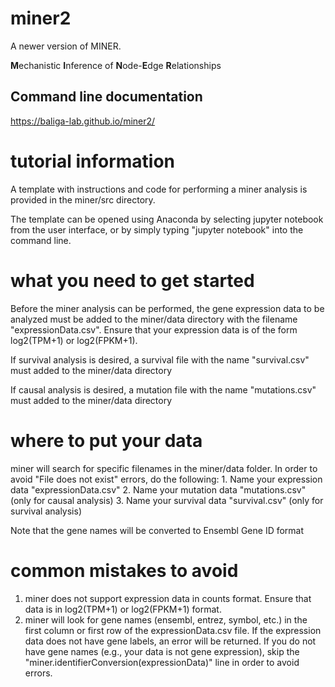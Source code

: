 # miner2

A newer version of MINER.

<b>M</b>echanistic <b>I</b>nference of <b>N</b>ode-<b>E</b>dge <b>R</b>elationships

## Command line documentation

https://baliga-lab.github.io/miner2/

# tutorial information
A template with instructions and code for performing a miner analysis is provided in the miner/src directory. 

The template can be opened using Anaconda by selecting jupyter notebook from the user interface, or by simply typing "jupyter notebook" into the command line. 

# what you need to get started
Before the miner analysis can be performed, the gene expression data to be analyzed must be added to the miner/data directory with the filename "expressionData.csv". Ensure that your expression data is of the form log2(TPM+1) or log2(FPKM+1).

If survival analysis is desired, a survival file with the name "survival.csv" must added to the miner/data directory

If causal analysis is desired, a mutation file with the name "mutations.csv" must added to the miner/data directory

# where to put your data
miner will search for specific filenames in the miner/data folder. In order to avoid "File does not exist" errors, do the following:
    1. Name your expression data "expressionData.csv"
    2. Name your mutation data "mutations.csv" (only for causal analysis)
    3. Name your survival data "survival.csv" (only for survival analysis)
   
Note that the gene names will be converted to Ensembl Gene ID format

# common mistakes to avoid
1. miner does not support expression data in counts format. Ensure that data is in log2(TPM+1) or log2(FPKM+1) format.
2. miner will look for gene names (ensembl, entrez, symbol, etc.) in the first column or first row of the expressionData.csv file. If the expression data does not have gene labels, an error will be returned. If you do not have gene names (e.g., your data is not gene expression), skip the "miner.identifierConversion(expressionData)" line in order to avoid errors. 

